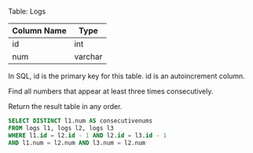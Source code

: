 Table: Logs

| Column Name | Type    |
|-------------|---------|
| id          | int     |
| num         | varchar |

In SQL, id is the primary key for this table.
id is an autoincrement column.
 

Find all numbers that appear at least three times consecutively.

Return the result table in any order.

```sql
SELECT DISTINCT l1.num AS consecutivenums
FROM logs l1, logs l2, logs l3
WHERE l1.id = l2.id - 1 AND l2.id = l3.id - 1
AND l1.num = l2.num AND l3.num = l2.num
```